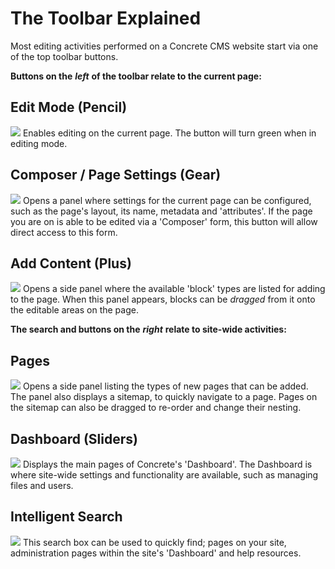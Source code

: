 # The Toolbar Explained

Most editing activities performed on a Concrete CMS website start via one of the top toolbar buttons.

**Buttons on the** _**left**_ **of the toolbar relate to the current page:**

## Edit Mode \(Pencil\)

![](../.gitbook/assets/pencil.png) Enables editing on the current page. The button will turn green when in editing mode.

## Composer / Page Settings \(Gear\)

![](../.gitbook/assets/cog.png) Opens a panel where settings for the current page can be configured, such as the page's layout, its name, metadata and 'attributes'. If the page you are on is able to be edited via a 'Composer' form, this button will allow direct access to this form.

## Add Content \(Plus\)

![](../.gitbook/assets/plus.png) Opens a side panel where the available 'block' types are listed for adding to the page. When this panel appears, blocks can be _dragged_ from it onto the editable areas on the page.

**The search and buttons on the** _**right**_ **relate to site-wide activities:**

## Pages

![](../.gitbook/assets/pages.png) Opens a side panel listing the types of new pages that can be added. The panel also displays a sitemap, to quickly navigate to a page. Pages on the sitemap can also be dragged to re-order and change their nesting.

## Dashboard \(Sliders\)

![](../.gitbook/assets/slider.png) Displays the main pages of Concrete's 'Dashboard'. The Dashboard is where site-wide settings and functionality are available, such as managing files and users.

## Intelligent Search

![](../.gitbook/assets/search.png) This search box can be used to quickly find; pages on your site, administration pages within the site's 'Dashboard' and help resources.

